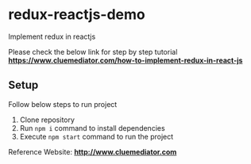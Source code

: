 # redux-reactjs-demo
Implement redux in reactjs

Please check the below link for step by step tutorial
**https://www.cluemediator.com/how-to-implement-redux-in-react-js**

## Setup
Follow below steps to run project

1. Clone repository
2. Run `npm i` command to install dependencies
3. Execute `npm start` command to run the project

Reference Website: **http://www.cluemediator.com**
